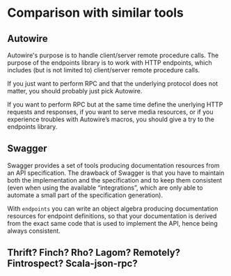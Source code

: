 # Comparison with similar tools

## Autowire

Autowire's purpose is to handle client/server remote procedure calls.
The purpose of the endpoints library is to work with HTTP endpoints, which
includes (but is not limited to) client/server remote procedure calls.

If you just want to perform RPC and that the underlying protocol does
not matter, you should probably just pick Autowire.

If you want to perform RPC but at the same time define the
unerlying HTTP requests and responses, if you want to serve media resources,
or if you experience troubles with Autowire’s macros, you should give a try
to the endpoints library.

## Swagger

Swagger provides a set of tools producing documentation resources from an API specification.
The drawback of Swagger is that you have to maintain both the implementation and the
specification and to keep them consistent (even when using the available “integrations”, which
are only able to automate a small part of the specification generation).

With `endpoints` you can write an object algebra producing documentation resources for
endpoint definitions, so that your documentation is derived from the exact same code
that is used to implement the API, hence being always consistent.

## Thrift? Finch? Rho? Lagom? Remotely? Fintrospect? Scala-json-rpc?

